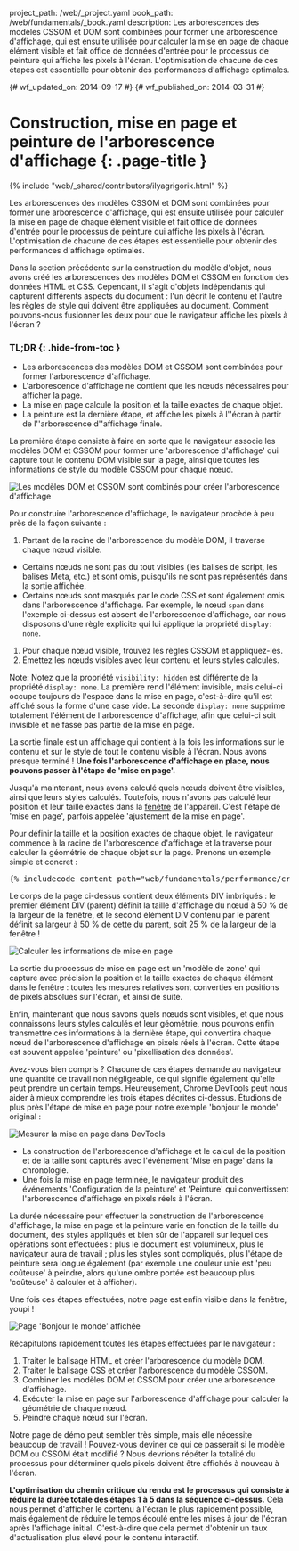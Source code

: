 project_path: /web/_project.yaml
book_path: /web/fundamentals/_book.yaml
description: Les arborescences des modèles CSSOM et DOM sont combinées pour former une arborescence d'affichage, qui est ensuite utilisée pour calculer la mise en page de chaque élément visible et fait office de données d'entrée pour le processus de peinture qui affiche les pixels à l'écran. L'optimisation de chacune de ces étapes est essentielle pour obtenir des performances d'affichage optimales.

{# wf_updated_on: 2014-09-17 #}
{# wf_published_on: 2014-03-31 #}

# Construction, mise en page et peinture de l'arborescence d'affichage {: .page-title }

{% include "web/_shared/contributors/ilyagrigorik.html" %}


Les arborescences des modèles CSSOM et DOM sont combinées pour former une arborescence d'affichage, qui est ensuite utilisée pour calculer la mise en page de chaque élément visible et fait office de données d'entrée pour le processus de peinture qui affiche les pixels à l'écran. L'optimisation de chacune de ces étapes est essentielle pour obtenir des performances d'affichage optimales.


Dans la section précédente sur la construction du modèle d'objet, nous avons créé les arborescences des modèles DOM et CSSOM en fonction des données HTML et CSS. Cependant, il s'agit d'objets indépendants qui capturent différents aspects du document : l'un décrit le contenu et l'autre les règles de style qui doivent être appliquées au document. Comment pouvons-nous fusionner les deux pour que le navigateur affiche les pixels à l'écran ?

### TL;DR {: .hide-from-toc }
- Les arborescences des modèles DOM et CSSOM sont combinées pour former l'arborescence d'affichage.
- L'arborescence d'affichage ne contient que les nœuds nécessaires pour afficher la page.
- La mise en page calcule la position et la taille exactes de chaque objet.
- La peinture est la dernière étape, et affiche les pixels à l''écran à partir de l''arborescence d''affichage finale.


La première étape consiste à faire en sorte que le navigateur associe les modèles DOM et CSSOM pour former une 'arborescence d'affichage' qui capture tout le contenu DOM visible sur la page, ainsi que toutes les informations de style du modèle CSSOM pour chaque nœud.

<img src="images/render-tree-construction.png" alt="Les modèles DOM et CSSOM sont combinés pour créer l'arborescence d'affichage" class="center">

Pour construire l'arborescence d'affichage, le navigateur procède à peu près de la façon suivante :

1. Partant de la racine de l'arborescence du modèle DOM, il traverse chaque nœud visible.
  * Certains nœuds ne sont pas du tout visibles (les balises de script, les balises Meta, etc.) et sont omis, puisqu'ils ne sont pas représentés dans la sortie affichée.
  * Certains nœuds sont masqués par le code CSS et sont également omis dans l'arborescence d'affichage. Par exemple, le nœud `span` dans l'exemple ci-dessus est absent de l'arborescence d'affichage, car nous disposons d'une règle explicite qui lui applique la propriété `display: none`.
1. Pour chaque nœud visible, trouvez les règles CSSOM et appliquez-les.
2. Émettez les nœuds visibles avec leur contenu et leurs styles calculés.

Note: Notez que la propriété <code>visibility: hidden</code> est différente de la propriété <code>display: none</code>. La première rend l'élément invisible, mais celui-ci occupe toujours de l'espace dans la mise en page, c'est-à-dire qu'il est affiché sous la forme d'une case vide. La seconde <code>display: none</code> supprime totalement l'élément de l'arborescence d'affichage, afin que celui-ci soit invisible et ne fasse pas partie de la mise en page.

La sortie finale est un affichage qui contient à la fois les informations sur le contenu et sur le style de tout le contenu visible à l'écran. Nous avons presque terminé ! **Une fois l'arborescence d'affichage en place, nous pouvons passer à l'étape de 'mise en page'.**

Jusqu'à maintenant, nous avons calculé quels nœuds doivent être visibles, ainsi que leurs styles calculés. Toutefois, nous n'avons pas calculé leur position et leur taille exactes dans la [fenêtre](/web/fundamentals/design-and-ui/responsive/#set-the-viewport) de l'appareil. C'est l'étape de 'mise en page', parfois appelée 'ajustement de la mise en page'.

Pour définir la taille et la position exactes de chaque objet, le navigateur commence à la racine de l'arborescence d'affichage et la traverse pour calculer la géométrie de chaque objet sur la page. Prenons un exemple simple et concret :

<pre class="prettyprint">
{% includecode content_path="web/fundamentals/performance/critical-rendering-path/_code/nested.html" region_tag="full" adjust_indentation="auto" %}
</pre>

Le corps de la page ci-dessus contient deux éléments DIV imbriqués : le premier élément DIV (parent) définit la taille d'affichage du nœud à 50 % de la largeur de la fenêtre, et le second élément DIV contenu par le parent définit sa largeur à 50 % de cette du parent, soit 25 % de la largeur de la fenêtre !

<img src="images/layout-viewport.png" alt="Calculer les informations de mise en page" class="center">

La sortie du processus de mise en page est un 'modèle de zone' qui capture avec précision la position et la taille exactes de chaque élément dans le fenêtre : toutes les mesures relatives sont converties en positions de pixels absolues sur l'écran, et ainsi de suite.

Enfin, maintenant que nous savons quels nœuds sont visibles, et que nous connaissons leurs styles calculés et leur géométrie, nous pouvons enfin transmettre ces informations à la dernière étape, qui convertira chaque nœud de l'arborescence d'affichage en pixels réels à l'écran. Cette étape est souvent appelée 'peinture' ou 'pixellisation des données'.

Avez-vous bien compris ? Chacune de ces étapes demande au navigateur une quantité de travail non négligeable, ce qui signifie également qu'elle peut prendre un certain temps. Heureusement, Chrome DevTools peut nous aider à mieux comprendre les trois étapes décrites ci-dessus. Étudions de plus près l'étape de mise en page pour notre exemple 'bonjour le monde' original :

<img src="images/layout-timeline.png" alt="Mesurer la mise en page dans DevTools" class="center">

* La construction de l'arborescence d'affichage et le calcul de la position et de la taille sont capturés avec l'événement 'Mise en page' dans la chronologie.
* Une fois la mise en page terminée, le navigateur produit des événements 'Configuration de la peinture' et 'Peinture' qui convertissent l'arborescence d'affichage en pixels réels à l'écran.

La durée nécessaire pour effectuer la construction de l'arborescence d'affichage, la mise en page et la peinture varie en fonction de la taille du document, des styles appliqués et bien sûr de l'appareil sur lequel ces opérations sont effectuées : plus le document est volumineux, plus le navigateur aura de travail ; plus les styles sont compliqués, plus l'étape de peinture sera longue également (par exemple une couleur unie est 'peu coûteuse' à peindre, alors qu'une ombre portée est beaucoup plus 'coûteuse' à calculer et à afficher).

Une fois ces étapes effectuées, notre page est enfin visible dans la fenêtre, youpi !

<img src="images/device-dom-small.png" alt="Page 'Bonjour le monde' affichée" class="center">

Récapitulons rapidement toutes les étapes effectuées par le navigateur :

1. Traiter le balisage HTML et créer l'arborescence du modèle DOM.
2. Traiter le balisage CSS et créer l'arborescence du modèle CSSOM.
3. Combiner les modèles DOM et CSSOM pour créer une arborescence d'affichage.
4. Exécuter la mise en page sur l'arborescence d'affichage pour calculer la géométrie de chaque nœud.
5. Peindre chaque nœud sur l'écran.

Notre page de démo peut sembler très simple, mais elle nécessite beaucoup de travail ! Pouvez-vous deviner ce qui ce passerait si le modèle DOM ou CSSOM était modifié ? Nous devrions répéter la totalité du processus pour déterminer quels pixels doivent être affichés à nouveau à l'écran.

**L'optimisation du chemin critique du rendu est le processus qui consiste à réduire la durée totale des étapes 1 à 5 dans la séquence ci-dessus.** Cela nous permet d'afficher le contenu à l'écran le plus rapidement possible, mais également de réduire le temps écoulé entre les mises à jour de l'écran après l'affichage initial. C'est-à-dire que cela permet d'obtenir un taux d'actualisation plus élevé pour le contenu interactif.



